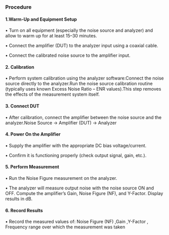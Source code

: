 ### Procedure

#### 1.Warm-Up and Equipment Setup

• Turn on all equipment (especially the noise source and analyzer) and allow to warm up for at least 15–30 minutes.

• Connect the amplifier (DUT) to the analyzer input using a coaxial cable.

• Connect the calibrated noise source to the amplifier input.


#### 2. Calibration

• Perform system calibration using the analyzer software:Connect the noise source directly to the analyzer.Run the noise source calibration routine (typically uses known Excess Noise Ratio – ENR values).This step removes the effects of the measurement system itself.


#### 3. Connect DUT

• After calibration, connect the amplifier between the noise source and the analyzer.Noise Source → Amplifier (DUT) → Analyzer


#### 4. Power On the Amplifier

• Supply the amplifier with the appropriate DC bias voltage/current.

• Confirm it is functioning properly (check output signal, gain, etc.).


#### 5. Perform Measurement

• Run the Noise Figure measurement on the analyzer.

• The analyzer will measure output noise with the noise source ON and OFF. Compute the amplifier’s Gain, Noise Figure (NF), 
and Y-Factor. Display results in dB.


#### 6. Record Results

• Record the measured values of: Noise Figure (NF) ,Gain ,Y-Factor , Frequency range over which the measurement was taken

